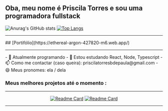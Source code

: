 ## Oba, meu nome é Priscila Torres e sou uma programadora fullstack

![Anurag's GitHub stats](https://github-readme-stats.vercel.app/api?username=PrieTorres&show_icons=true&theme=radical)
[![Top Langs](https://github-readme-stats.vercel.app/api/top-langs/?username=PrieTorres&layout=compact)](https://github.com/PrieTorres?tab=repositories)
<hr>
## [Portifólio](https://ethereal-argon-427820-m6.web.app/)
<hr>
- 🔭 Atualmente programando
- 🌱 Estou estudando React, Node, Typescript
- 📫 Como me contactar (caso queira): priscilatorresbdepaula@gmail.com
- 😄 Meus pronomes: ela / dela

### Meus melhores projetos até o momento :
<hr>
<div align="center">

 [![Readme Card](https://github-readme-stats.vercel.app/api/pin/?username=PrieTorres&repo=Ramen-commerce)](https://github.com/PrieTorres/Ramen-commerce)
 [![Readme Card](https://github-readme-stats.vercel.app/api/pin/?username=PrieTorres&repo=space-warrior)](https://github.com/PrieTorres/space-warrior)
 
</div>

<hr>

